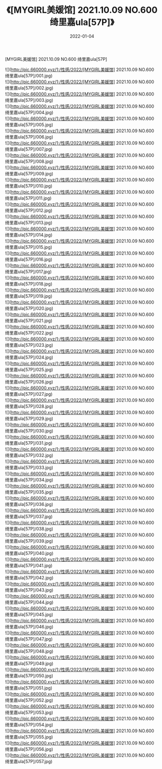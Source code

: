﻿---
layout: post
title:  《[MYGIRL美媛馆] 2021.10.09 NO.600 绮里嘉ula[57P]》
date:   2022-01-04
img: http://pic.660000.xyz/1:/性感/2022/[MYGIRL美媛馆] 2021.10.09 NO.600 绮里嘉ula[57P]/000.jpg
categories: [美女, 清纯, 唯美]
---

[MYGIRL美媛馆] 2021.10.09 NO.600 绮里嘉ula[57P]

  ![](http://pic.660000.xyz/1:/性感/2022/[MYGIRL美媛馆] 2021.10.09 NO.600 绮里嘉ula[57P]/001.jpg) <br> ![](http://pic.660000.xyz/1:/性感/2022/[MYGIRL美媛馆] 2021.10.09 NO.600 绮里嘉ula[57P]/002.jpg) <br> ![](http://pic.660000.xyz/1:/性感/2022/[MYGIRL美媛馆] 2021.10.09 NO.600 绮里嘉ula[57P]/003.jpg) <br> ![](http://pic.660000.xyz/1:/性感/2022/[MYGIRL美媛馆] 2021.10.09 NO.600 绮里嘉ula[57P]/004.jpg) <br> ![](http://pic.660000.xyz/1:/性感/2022/[MYGIRL美媛馆] 2021.10.09 NO.600 绮里嘉ula[57P]/005.jpg) <br> ![](http://pic.660000.xyz/1:/性感/2022/[MYGIRL美媛馆] 2021.10.09 NO.600 绮里嘉ula[57P]/006.jpg) <br> ![](http://pic.660000.xyz/1:/性感/2022/[MYGIRL美媛馆] 2021.10.09 NO.600 绮里嘉ula[57P]/007.jpg) <br> ![](http://pic.660000.xyz/1:/性感/2022/[MYGIRL美媛馆] 2021.10.09 NO.600 绮里嘉ula[57P]/008.jpg) <br> ![](http://pic.660000.xyz/1:/性感/2022/[MYGIRL美媛馆] 2021.10.09 NO.600 绮里嘉ula[57P]/009.jpg) <br> ![](http://pic.660000.xyz/1:/性感/2022/[MYGIRL美媛馆] 2021.10.09 NO.600 绮里嘉ula[57P]/010.jpg) <br> ![](http://pic.660000.xyz/1:/性感/2022/[MYGIRL美媛馆] 2021.10.09 NO.600 绮里嘉ula[57P]/011.jpg) <br> ![](http://pic.660000.xyz/1:/性感/2022/[MYGIRL美媛馆] 2021.10.09 NO.600 绮里嘉ula[57P]/012.jpg) <br> ![](http://pic.660000.xyz/1:/性感/2022/[MYGIRL美媛馆] 2021.10.09 NO.600 绮里嘉ula[57P]/013.jpg) <br> ![](http://pic.660000.xyz/1:/性感/2022/[MYGIRL美媛馆] 2021.10.09 NO.600 绮里嘉ula[57P]/014.jpg) <br> ![](http://pic.660000.xyz/1:/性感/2022/[MYGIRL美媛馆] 2021.10.09 NO.600 绮里嘉ula[57P]/015.jpg) <br> ![](http://pic.660000.xyz/1:/性感/2022/[MYGIRL美媛馆] 2021.10.09 NO.600 绮里嘉ula[57P]/016.jpg) <br> ![](http://pic.660000.xyz/1:/性感/2022/[MYGIRL美媛馆] 2021.10.09 NO.600 绮里嘉ula[57P]/017.jpg) <br> ![](http://pic.660000.xyz/1:/性感/2022/[MYGIRL美媛馆] 2021.10.09 NO.600 绮里嘉ula[57P]/018.jpg) <br> ![](http://pic.660000.xyz/1:/性感/2022/[MYGIRL美媛馆] 2021.10.09 NO.600 绮里嘉ula[57P]/019.jpg) <br> ![](http://pic.660000.xyz/1:/性感/2022/[MYGIRL美媛馆] 2021.10.09 NO.600 绮里嘉ula[57P]/020.jpg) <br> ![](http://pic.660000.xyz/1:/性感/2022/[MYGIRL美媛馆] 2021.10.09 NO.600 绮里嘉ula[57P]/021.jpg) <br> ![](http://pic.660000.xyz/1:/性感/2022/[MYGIRL美媛馆] 2021.10.09 NO.600 绮里嘉ula[57P]/022.jpg) <br> ![](http://pic.660000.xyz/1:/性感/2022/[MYGIRL美媛馆] 2021.10.09 NO.600 绮里嘉ula[57P]/023.jpg) <br> ![](http://pic.660000.xyz/1:/性感/2022/[MYGIRL美媛馆] 2021.10.09 NO.600 绮里嘉ula[57P]/024.jpg) <br> ![](http://pic.660000.xyz/1:/性感/2022/[MYGIRL美媛馆] 2021.10.09 NO.600 绮里嘉ula[57P]/025.jpg) <br> ![](http://pic.660000.xyz/1:/性感/2022/[MYGIRL美媛馆] 2021.10.09 NO.600 绮里嘉ula[57P]/026.jpg) <br> ![](http://pic.660000.xyz/1:/性感/2022/[MYGIRL美媛馆] 2021.10.09 NO.600 绮里嘉ula[57P]/027.jpg) <br> ![](http://pic.660000.xyz/1:/性感/2022/[MYGIRL美媛馆] 2021.10.09 NO.600 绮里嘉ula[57P]/028.jpg) <br> ![](http://pic.660000.xyz/1:/性感/2022/[MYGIRL美媛馆] 2021.10.09 NO.600 绮里嘉ula[57P]/029.jpg) <br> ![](http://pic.660000.xyz/1:/性感/2022/[MYGIRL美媛馆] 2021.10.09 NO.600 绮里嘉ula[57P]/030.jpg) <br> ![](http://pic.660000.xyz/1:/性感/2022/[MYGIRL美媛馆] 2021.10.09 NO.600 绮里嘉ula[57P]/031.jpg) <br> ![](http://pic.660000.xyz/1:/性感/2022/[MYGIRL美媛馆] 2021.10.09 NO.600 绮里嘉ula[57P]/032.jpg) <br> ![](http://pic.660000.xyz/1:/性感/2022/[MYGIRL美媛馆] 2021.10.09 NO.600 绮里嘉ula[57P]/033.jpg) <br> ![](http://pic.660000.xyz/1:/性感/2022/[MYGIRL美媛馆] 2021.10.09 NO.600 绮里嘉ula[57P]/034.jpg) <br> ![](http://pic.660000.xyz/1:/性感/2022/[MYGIRL美媛馆] 2021.10.09 NO.600 绮里嘉ula[57P]/035.jpg) <br> ![](http://pic.660000.xyz/1:/性感/2022/[MYGIRL美媛馆] 2021.10.09 NO.600 绮里嘉ula[57P]/036.jpg) <br> ![](http://pic.660000.xyz/1:/性感/2022/[MYGIRL美媛馆] 2021.10.09 NO.600 绮里嘉ula[57P]/037.jpg) <br> ![](http://pic.660000.xyz/1:/性感/2022/[MYGIRL美媛馆] 2021.10.09 NO.600 绮里嘉ula[57P]/038.jpg) <br> ![](http://pic.660000.xyz/1:/性感/2022/[MYGIRL美媛馆] 2021.10.09 NO.600 绮里嘉ula[57P]/039.jpg) <br> ![](http://pic.660000.xyz/1:/性感/2022/[MYGIRL美媛馆] 2021.10.09 NO.600 绮里嘉ula[57P]/040.jpg) <br> ![](http://pic.660000.xyz/1:/性感/2022/[MYGIRL美媛馆] 2021.10.09 NO.600 绮里嘉ula[57P]/041.jpg) <br> ![](http://pic.660000.xyz/1:/性感/2022/[MYGIRL美媛馆] 2021.10.09 NO.600 绮里嘉ula[57P]/042.jpg) <br> ![](http://pic.660000.xyz/1:/性感/2022/[MYGIRL美媛馆] 2021.10.09 NO.600 绮里嘉ula[57P]/043.jpg) <br> ![](http://pic.660000.xyz/1:/性感/2022/[MYGIRL美媛馆] 2021.10.09 NO.600 绮里嘉ula[57P]/044.jpg) <br> ![](http://pic.660000.xyz/1:/性感/2022/[MYGIRL美媛馆] 2021.10.09 NO.600 绮里嘉ula[57P]/045.jpg) <br> ![](http://pic.660000.xyz/1:/性感/2022/[MYGIRL美媛馆] 2021.10.09 NO.600 绮里嘉ula[57P]/046.jpg) <br> ![](http://pic.660000.xyz/1:/性感/2022/[MYGIRL美媛馆] 2021.10.09 NO.600 绮里嘉ula[57P]/047.jpg) <br> ![](http://pic.660000.xyz/1:/性感/2022/[MYGIRL美媛馆] 2021.10.09 NO.600 绮里嘉ula[57P]/048.jpg) <br> ![](http://pic.660000.xyz/1:/性感/2022/[MYGIRL美媛馆] 2021.10.09 NO.600 绮里嘉ula[57P]/049.jpg) <br> ![](http://pic.660000.xyz/1:/性感/2022/[MYGIRL美媛馆] 2021.10.09 NO.600 绮里嘉ula[57P]/050.jpg) <br> ![](http://pic.660000.xyz/1:/性感/2022/[MYGIRL美媛馆] 2021.10.09 NO.600 绮里嘉ula[57P]/051.jpg) <br> ![](http://pic.660000.xyz/1:/性感/2022/[MYGIRL美媛馆] 2021.10.09 NO.600 绮里嘉ula[57P]/052.jpg) <br> ![](http://pic.660000.xyz/1:/性感/2022/[MYGIRL美媛馆] 2021.10.09 NO.600 绮里嘉ula[57P]/053.jpg) <br> ![](http://pic.660000.xyz/1:/性感/2022/[MYGIRL美媛馆] 2021.10.09 NO.600 绮里嘉ula[57P]/054.jpg) <br> ![](http://pic.660000.xyz/1:/性感/2022/[MYGIRL美媛馆] 2021.10.09 NO.600 绮里嘉ula[57P]/055.jpg) <br> ![](http://pic.660000.xyz/1:/性感/2022/[MYGIRL美媛馆] 2021.10.09 NO.600 绮里嘉ula[57P]/056.jpg) <br> ![](http://pic.660000.xyz/1:/性感/2022/[MYGIRL美媛馆] 2021.10.09 NO.600 绮里嘉ula[57P]/057.jpg) <br>